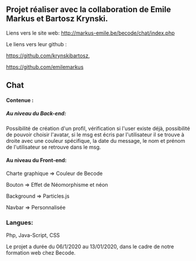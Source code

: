 ## Projet réaliser avec la collaboration de Emile Markus et Bartosz Krynski.

Liens vers le site web:
http://markus-emile.be/becode/chat/index.php

Le liens vers leur github :

https://github.com/krynskibartosz,

https://github.com/emilemarkus

## Chat
#### Contenue :
##### Au niveau du Back-end:
Possibilité de création d'un profil, vérification si l'user existe déjà, possibilité de pouvoir choisir l'avatar,
si le msg est écris par l'utilisateur il se trouve à droite avec une couleur spécifique, la date du message, le nom et prénom de l'utilisateur se retrouve dans le msg.

#### Au niveau du Front-end:

Charte graphique => Couleur de Becode

Bouton => Effet de Néomorphisme et néon

Background => Particles.js

Navbar => Personnalisée

### Langues:
Php, Java-Script, CSS


Le projet a durée du 06/1/2020 au 13/01/2020, dans le cadre de notre formation web chez Becode.





